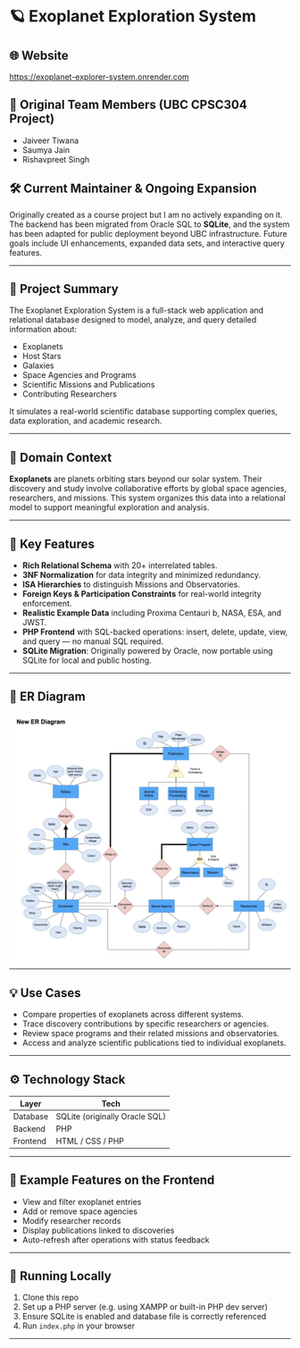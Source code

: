 # 🪐 Exoplanet Exploration System

## 🌐 Website  

https://exoplanet-explorer-system.onrender.com

## 👥 Original Team Members (UBC CPSC304 Project)
- Jaiveer Tiwana
- Saumya Jain  
- Rishavpreet Singh  

## 🛠️ Current Maintainer & Ongoing Expansion  
Originally created as a course project but I am no actively expanding on it. The backend has been migrated from Oracle SQL to **SQLite**, and the system has been adapted for public deployment beyond UBC infrastructure. Future goals include UI enhancements, expanded data sets, and interactive query features.

---

## 🚀 Project Summary

The Exoplanet Exploration System is a full-stack web application and relational database designed to model, analyze, and query detailed information about:

- Exoplanets  
- Host Stars  
- Galaxies  
- Space Agencies and Programs  
- Scientific Missions and Publications  
- Contributing Researchers

It simulates a real-world scientific database supporting complex queries, data exploration, and academic research.

---

## 🔭 Domain Context

**Exoplanets** are planets orbiting stars beyond our solar system. Their discovery and study involve collaborative efforts by global space agencies, researchers, and missions. This system organizes this data into a relational model to support meaningful exploration and analysis.

---

## 🧩 Key Features

- **Rich Relational Schema** with 20+ interrelated tables.
- **3NF Normalization** for data integrity and minimized redundancy.
- **ISA Hierarchies** to distinguish Missions and Observatories.
- **Foreign Keys & Participation Constraints** for real-world integrity enforcement.
- **Realistic Example Data** including Proxima Centauri b, NASA, ESA, and JWST.
- **PHP Frontend** with SQL-backed operations: insert, delete, update, view, and query — no manual SQL required.
- **SQLite Migration**: Originally powered by Oracle, now portable using SQLite for local and public hosting.

---

## 🧬 ER Diagram

<p align="center">
  <img src="ER-diagram.png" alt="ER Diagram" width="700"/>
</p>

---

## 💡 Use Cases

- Compare properties of exoplanets across different systems.
- Trace discovery contributions by specific researchers or agencies.
- Review space programs and their related missions and observatories.
- Access and analyze scientific publications tied to individual exoplanets.

---

## ⚙️ Technology Stack

| Layer      | Tech               |
|------------|--------------------|
| Database   | SQLite (originally Oracle SQL) |
| Backend    | PHP                |
| Frontend   | HTML / CSS / PHP   |

---

## 🧪 Example Features on the Frontend

- View and filter exoplanet entries
- Add or remove space agencies
- Modify researcher records
- Display publications linked to discoveries
- Auto-refresh after operations with status feedback

---

## 📂 Running Locally

1. Clone this repo  
2. Set up a PHP server (e.g. using XAMPP or built-in PHP dev server)  
3. Ensure SQLite is enabled and database file is correctly referenced  
4. Run `index.php` in your browser  

---

